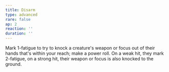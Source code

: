 ```yaml
---
title: Disarm
type: advanced
rare: false
ap: 2
reaction: ''
duration: ''
---
```


Mark 1-fatigue to try to knock a creature's weapon or focus out of their hands that's within your reach; make a power roll. On a weak hit, they mark 2-fatigue, on a strong hit, their weapon or focus is also knocked to the ground.
